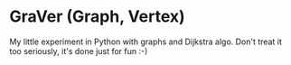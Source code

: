 # GraVer (Graph, Vertex)

My little experiment in Python with graphs and Dijkstra algo.
Don't treat it too seriously, it's done just for fun :-)
